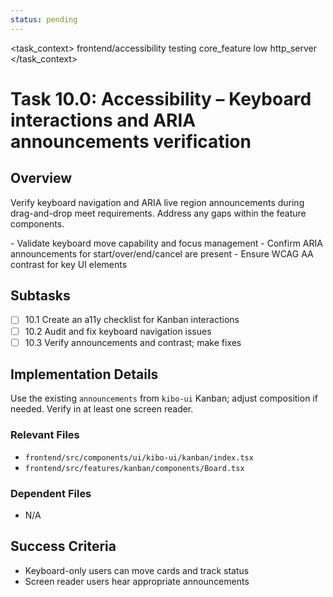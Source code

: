 ```yaml
---
status: pending
---
```


<task_context>
<domain>frontend/accessibility</domain>
<type>testing</type>
<scope>core_feature</scope>
<complexity>low</complexity>
<dependencies>http_server</dependencies>
</task_context>

# Task 10.0: Accessibility – Keyboard interactions and ARIA announcements verification

## Overview

Verify keyboard navigation and ARIA live region announcements during drag-and-drop meet requirements. Address any gaps within the feature components.

<requirements>
- Validate keyboard move capability and focus management
- Confirm ARIA announcements for start/over/end/cancel are present
- Ensure WCAG AA contrast for key UI elements
</requirements>

## Subtasks

- [ ] 10.1 Create an a11y checklist for Kanban interactions
- [ ] 10.2 Audit and fix keyboard navigation issues
- [ ] 10.3 Verify announcements and contrast; make fixes

## Implementation Details

Use the existing `announcements` from `kibo-ui` Kanban; adjust composition if needed. Verify in at least one screen reader.

### Relevant Files

- `frontend/src/components/ui/kibo-ui/kanban/index.tsx`
- `frontend/src/features/kanban/components/Board.tsx`

### Dependent Files

- N/A

## Success Criteria

- Keyboard-only users can move cards and track status
- Screen reader users hear appropriate announcements
